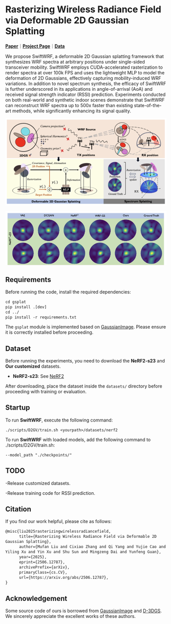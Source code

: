 # **Rasterizing Wireless Radiance Field via Deformable 2D Gaussian Splatting**

[**Paper**](https://arxiv.org/pdf/2506.12787)｜[**Project Page**](https://evan-sudo.github.io/swiftwrf/)｜[**Data**](https://evan-sudo.github.io/data/)

We propose SwiftWRF, a deformable 2D Gaussian splatting framework that synthesizes WRF spectra at arbitrary positions under
single-sided transceiver mobility. SwiftWRF employs CUDA-accelerated rasterization to render spectra at over 100k FPS and uses the
lightweight MLP to model the deformation of 2D Gaussians, effectively capturing mobility-induced WRF variations. In addition to novel
spectrum synthesis, the efficacy of SwiftWRF is further underscored in its applications in angle-of-arrival (AoA) and received signal
strength indicator (RSSI) prediction. Experiments conducted on both real-world and synthetic indoor scenes demonstrate that
SwiftWRF can reconstruct WRF spectra up to 500x faster than existing state-of-the-art methods, while significantly enhancing its signal
quality.


![Overview of SwiftWRF.](./img/a.png)

![Visual comparison of SwiftWRF.](./img/b.png)
## **Requirements**

Before running the code, install the required dependencies:

```
cd gsplat
pip install .[dev]
cd ../
pip install -r requirements.txt
```

The `gsplat` module is implemented based on [GaussianImage](https://github.com/Xinjie-Q/GaussianImage). Please ensure it is correctly installed before proceeding.

## **Dataset**
Before running the experiments, you need to download the **NeRF2-s23** and **Our customized** datasets.  



- **NeRF2-s23**: See [NeRF2](https://github.com/XPengZhao/NeRF2?tab=readme-ov-file)

After downloading, place the dataset inside the `datasets/` directory before proceeding with training or evaluation.

## **Startup**
To run **SwiftWRF**, execute the following command:

```
./scripts/D2GV/train.sh <yourpath>/datasets/nerf2
```

To run **SwiftWRF** with loaded models, add the following command to ./scripts/D2GV/train.sh:

```
--model_path "./checkpoints/"
```
## **TODO**
-Release customized datasets.


-Release training code for RSSI prediction.

## **Citation**
If you find our work helpful, please cite as follows:
```
@misc{liu2025rasterizingwirelessradiancefield,
      title={Rasterizing Wireless Radiance Field via Deformable 2D Gaussian Splatting}, 
      author={Mufan Liu and Cixiao Zhang and Qi Yang and Yujie Cao and Yiling Xu and Yin Xu and Shu Sun and Mingzeng Dai and Yunfeng Guan},
      year={2025},
      eprint={2506.12787},
      archivePrefix={arXiv},
      primaryClass={cs.CV},
      url={https://arxiv.org/abs/2506.12787}, 
}
```


## Acknowledgement
Some source code of ours is borrowed from [GaussianImage](https://github.com/Xinjie-Q/GaussianImage) and [D-3DGS](https://github.com/ingra14m/Deformable-3D-Gaussians). We sincerely appreciate the excellent works of these authors.
